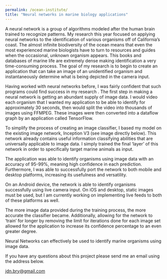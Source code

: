 ```yaml
---
permalink: /ocean-institute/
title: "Neural networks in marine biology applications"
---
```


A neural network is a group of algorithms modeled after the human brain trained to recognize patterns.  My research this year focused on applying neural networks to the identification of various organisms off of California’s coast.  The almost infinite biodiversity of the ocean means that even the most experienced marine biologists have to turn to resources and guides when the occasional, unknown organism appears.  This books and databases of marine life are extremely dense making identification a very time-consuming process.  The goal of my research is to begin to create an application that can take an image of an unidentified organism and instantaneously determine what is being depicted in the camera input. 
 
Having worked with neural networks before, I was fairly confident that such programs could find success in my research .  The first step in making a neural network is getting an abundant supply of image data.  I would video each organism that I wanted my application to be able to identify for approximately 30 seconds, then would split the video into thousands of images using FFMPEG.  These images were then converted into a dataflow graph by an application called TensorFlow.  

To simplify the process of creating an image classifier, I based my model on the existing image network, Inception V3 (see image directly below).  This network already contains useful information classifying abilities that are universally applicable to image data.  I simply trained the final ‘layer’ of this network in order to specifically target marine animals as input.  

The application was able to identify organisms using image data with an accuracy of 95-99%, meaning high confidence in each prediction.  Furthermore, I was able to successfully port the network to both mobile and desktop platforms, increasing its usefulness and versatility.  

On an Android device, the network is able to identify organisms successfully using live camera input.  On iOS and desktop, static images must be used, but I am currently working on implementing live feeds to both of these platforms as well.

The more image data provided during the training process, the more accurate the classifier became.  Additionally, allowing for the network to ‘train’ for longer by removing the limit for iterations done for each image set allowed for the application to increase its confidence percentage to an even greater degree.

Neural Networks can effectively be used to identify marine organisms using image data.  

If you have any questions about this project please send me an email using the address below.  

jdn.bry@gmail.com
